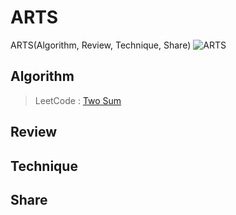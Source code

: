 # **ARTS**
ARTS(Algorithm, Review, Technique, Share)
![ARTS](https://cdn-images-1.medium.com/max/2000/1*C9fLwET5OfP4H3GuN0f-SQ.jpeg)

## **Algorithm**
> LeetCode : [Two Sum](https://leetcode.com/problems/two-sum/description/)

## **Review**


## **Technique**


## **Share**

